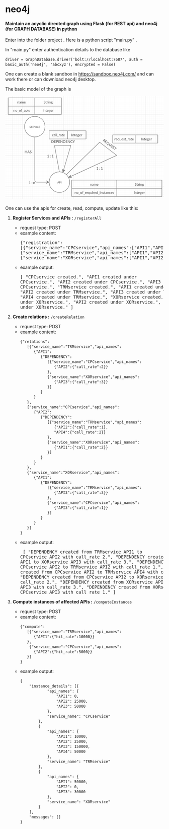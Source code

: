 # neo4j
#### Maintain an acyclic directed graph using Flask (for REST api) and neo4j (for GRAPH DATABASE) in python

Enter into the folder project . Here is a python script "main.py" .

In "main.py" enter authentication details to the database like 
```
driver = GraphDatabase.driver('bolt://localhost:7687', auth = basic_auth('neo4j', 'abcxyz'), encrypted = False)
```
One can create a blank sandbox in https://sandbox.neo4j.com/ and can work there or can download neo4j desktop.

The basic model of the graph is 

![data_model](https://github.com/RudrajitDawn/neo4j/blob/master/data_model.png)
\
\
One can use the apis for create, read, compute, update like this:



1. __Register Services and APIs :__ ```/registerAll```  
   - request type: POST  
   - example content: <pre>{"registration":
	   [{"service_name":"CPCservice","api_names":["API1","API2","API3"]},
	   {"service_name":"TRMservice","api_names":["API1","API2","API3","API4"]},
	   {"service_name":"XORservice","api_names":["API1","API2","API3"]}]
      </pre>  
   - example output: <pre>[
                         "CPCservice created.",
                         "API1 created under CPCservice.",
                         "API2 created under CPCservice.",
                         "API3 created under CPCservice.",
                         "TRMservice created.",
                         "API1 created under TRMservice.",
                         "API2 created under TRMservice.",
                         "API3 created under TRMservice.",
                         "API4 created under TRMservice.",
                         "XORservice created.",
                         "API1 created under XORservice.",
                         "API2 created under XORservice.",
                         "API3 created under XORservice."
                     ]</pre>


2. __Create relations :__ ```/createRelation```  
   - request type: POST  
   - example content:
      ```
      {"relations":
         [{"service_name":"TRMservice","api_names":
            {"API1":
               {"DEPENDENCY":
                  [{"service_name":"CPCservice","api_names":
                     {"API2":{"call_rate":2}}
                  },
                  {"service_name":"XORservice","api_names":
                     {"API3":{"call_rate":3}}
                  }]
               }
            }
         },
         {"service_name":"CPCservice","api_names":
            {"API2":
               {"DEPENDENCY":
                  [{"service_name":"TRMservice","api_names":
                     {"API2":{"call_rate":1},
                     "API4":{"call_rate":2}}
                  },
                  {"service_name":"XORservice","api_names":
                     {"API1":{"call_rate":2}}
                  }]
               }
            }
         },
         {"service_name":"XORservice","api_names":
            {"API1":
               {"DEPENDENCY":
                  [{"service_name":"TRMservice","api_names":
                     {"API3":{"call_rate":3}}
                  },
                  {"service_name":"CPCservice","api_names":
                     {"API3":{"call_rate":1}}
                  }]
               }
            }
         }]
      }
      ```
   - example output: <pre>
   [
    "DEPENDENCY created from TRMservice API1 to CPCservice API2 with call_rate 2.",
    "DEPENDENCY created from TRMservice API1 to XORservice API3 with call_rate 3.",
    "DEPENDENCY created from CPCservice API2 to TRMservice API2 with call_rate 1.",
    "DEPENDENCY created from CPCservice API2 to TRMservice API4 with call_rate 2.",
    "DEPENDENCY created from CPCservice API2 to XORservice API1 with call_rate 2.",
    "DEPENDENCY created from XORservice API1 to TRMservice API3 with call_rate 3.",
    "DEPENDENCY created from XORservice API1 to CPCservice API3 with call_rate 1."
   ]
   </pre>

3. __Compute instances of affected APIs :__ ```/computeInstances```  
   - request type: POST  
   - example content:
      ```
      {"compute":
         [{"service_name":"TRMservice","api_names":
            {"API1":{"hit_rate":10000}}
         },
          {"service_name":"CPCservice","api_names":
            {"API2":{"hit_rate":5000}}
         }]
      }
      ```
   - example output:
      ```
      {
          "instance_details": [{
                  "api_names": {
                      "API1": 0,
                      "API2": 25000,
                      "API3": 50000
                  },
                  "service_name": "CPCservice"
              },
              {
                  "api_names": {
                      "API1": 10000,
                      "API2": 25000,
                      "API3": 150000,
                      "API4": 50000
                  },
                  "service_name": "TRMservice"
              },
              {
                  "api_names": {
                      "API1": 50000,
                      "API2": 0,
                      "API3": 30000
                  },
                  "service_name": "XORservice"
              }
          ],
          "messages": []
      }
      ```
